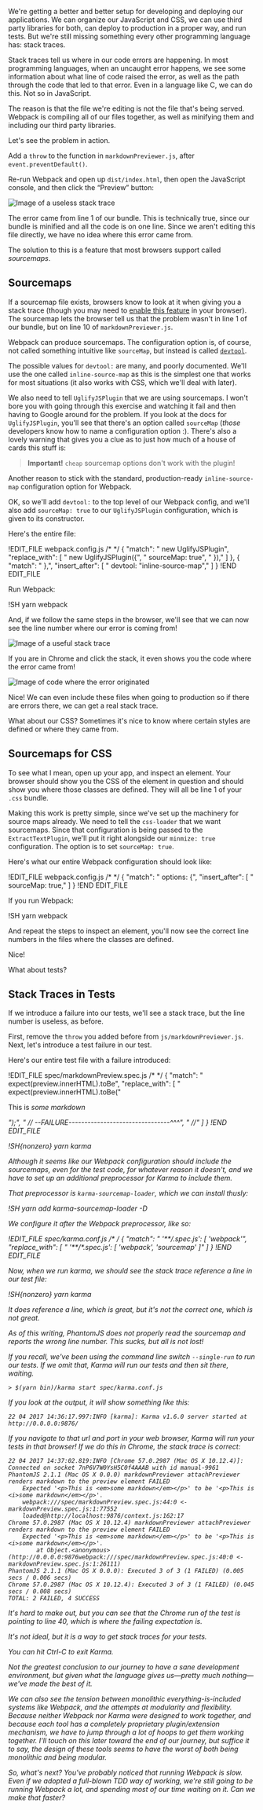 We're getting a better and better setup for developing and deploying our applications.  We can organize our JavaScript and CSS,
we can use third party libraries for both, can deploy to production in a proper way, and run tests.  But we're still missing
something every other programming language has: stack traces.

Stack traces tell us where in our code errors are happening.  In most programming languages, when an uncaught error happens, we
see some information about what line of code raised the error, as well as the path through the code that led to that error.  Even
in a language like C, we can do this.  Not so in JavaScript.

The reason is that the file we're editing is not the file that's being served.  Webpack is compiling all of our files together,
as well as minifying them and including our third party libraries.

Let's see the problem in action.

Add a `throw` to the function in `markdownPreviewer.js`, after `event.preventDefault()`.

Re-run Webpack and open up `dist/index.html`, then open the JavaScript console, and then click the “Preview” button:

![Image of a useless stack trace](images/nosourcemaps.png)

The error came from line 1 of our bundle.  This is technically true, since our bundle is minified and all the code is on one
line.  Since we aren't editing this file directly, we have no idea where this error came from.

The solution to this is a feature that most browsers support called _sourcemaps_.

## Sourcemaps

If a sourcemap file exists, browsers know to look at it when giving you a stack trace (though you may need to [enable this feature](https://gist.github.com/jakebellacera/336c4982194bcb02ef8a) in your browser).  The sourcemap lets the browser tell us
that the problem wasn't in line 1 of our bundle, but on line 10 of `markdownPreviewer.js`.

Webpack can produce sourcemaps.  The configuration option is, of course, not called something intuitive like `sourceMap`, but
instead is called [`devtool`](https://webpack.js.org/configuration/devtool/).

The possible values for `devtool:` are many, and poorly documented.  We'll use the one called `inline-source-map` as this is the
simplest one that works for most situations (it also works with CSS, which we'll deal with later).

We also need to tell `UglifyJSPlugin` that we are using sourcemaps.  I won't bore you with going through this exercise and
watching it fail and then having to Google around for the problem.  If you look at the docs for `UglifyJSPlugin`, you'll see that
there's an option called `sourceMap` (*those* developers know how to name a configuration option :). There's also a 
lovely warning that gives you a clue as to just how much of a house of cards this stuff is:

>  **Important!** `cheap` sourcemap options don't work with the plugin!

Another reason to stick with the standard, production-ready `inline-source-map` configuration option for Webpack.

OK, so we'll add `devtool:` to the top level of our Webpack config, and we'll also add `sourceMap: true` to our `UglifyJSPlugin`
configuration, which is given to its constructor.

Here's the entire file:

!EDIT_FILE webpack.config.js /* */
{
  "match": "    new UglifyJSPlugin",
  "replace_with": [
    "    new UglifyJSPlugin({",
    "      sourceMap: true",
    "    }),"
  ]
},
{
  "match": "  },",
  "insert_after": [
    "  devtool: \"inline-source-map\","
  ]
}
!END EDIT_FILE

Run Webpack:

!SH yarn webpack

And, if we follow the same steps in the browser, we'll see that we can now see the line number where our error is coming from!

![Image of a useful stack trace](images/sourcemaps_stack.png)

If you are in Chrome and click the stack, it even shows you the code where the error came from!

![Image of code where the error originated](images/sourcemaps_code.png)

Nice!  We can even include these files when going to production so if there are errors there, we can get a real stack trace.

What about our CSS?  Sometimes it's nice to know where certain styles are defined or where they came from.

## Sourcemaps for CSS

To see what I mean, open up your app, and inspect an element.  Your browser should show you the CSS of the element in question
and should show you where those classes are defined.  They will all be line 1 of your `.css` bundle.

Making this work is pretty simple, since we've set up the machinery for source maps already.  We need to tell the `css-loader`
that we want sourcemaps. Since that configuration is being passed to the `ExtractTextPlugin`, we'll put it right alongside our
`minmize: true` configuration.  The option is to set `sourceMap: true`.

Here's what our entire Webpack configuration should look like:

!EDIT_FILE webpack.config.js /* */
{
  "match": "            options: {",
  "insert_after": [
    "              sourceMap: true,"
  ]
}
!END EDIT_FILE

If you run Webpack:

!SH yarn webpack

And repeat the steps to inspect an element, you'll now see the correct line numbers in the files where the classes are defined.

Nice!

What about tests?

## Stack Traces in Tests

If we introduce a failure into our tests, we'll see a stack trace, but the line number is useless, as before.

First, remove the `throw` you added before from `js/markdownPreviewer.js`.  Next, let's introduce a test failure in our test.

Here's our entire test file with a failure introduced:

!EDIT_FILE spec/markdownPreview.spec.js /* */
{
  "match": "      expect(preview.innerHTML).toBe",
  "replace_with": [
    "        expect(preview.innerHTML).toBe(\"<p>This is <i>some markdown</em></p>\");",
    "        // --FAILURE--------------------------------^^^",
    "        //"
  ]
}
!END EDIT_FILE

!SH{nonzero} yarn karma

Although it seems like our Webpack configuration should include the sourcemaps, even for the test code, for whatever reason it doesn't, and we have to set up an additional preprocessor for Karma to include them.

That preprocessor is `karma-sourcemap-loader`, which we can install thusly:

!SH yarn add karma-sourcemap-loader -D

We configure it *after* the Webpack preprocessor, like so:

!EDIT_FILE spec/karma.conf.js /* */
{
  "match": "      '**/*.spec.js': [ 'webpack'",
  "replace_with": [
    "      '**/*.spec.js': [ 'webpack', 'sourcemap' ]"
  ]
}
!END EDIT_FILE

Now, when we run karma, we should see the stack trace reference a line in our test file:

!SH{nonzero} yarn karma

It does reference a line, which is great, but it's not the correct one, which is not great.

As of this writing, PhantomJS does not properly read the sourcemap and reports the wrong line number.  This sucks, but all is not lost!

If you recall, we've been using the command line switch `--single-run` to run our tests.  If we omit that, Karma will run our tests and then sit there, waiting.

```
> $(yarn bin)/karma start spec/karma.conf.js
```

If you look at the output, it will show something like this:

```
22 04 2017 14:36:17.997:INFO [karma]: Karma v1.6.0 server started at http://0.0.0.0:9876/
```

If you navigate to that url and port in your web browser, Karma will run your tests in that browser!  If we do this in Chrome, the stack trace is correct:

```
22 04 2017 14:37:02.819:INFO [Chrome 57.0.2987 (Mac OS X 10.12.4)]: Connected on socket 7nP6V7W0YsH5C0f4AAAB with id manual-9961
PhantomJS 2.1.1 (Mac OS X 0.0.0) markdownPreviewer attachPreviewer renders markdown to the preview element FAILED
	Expected '<p>This is <em>some markdown</em></p>' to be '<p>This is <i>some markdown</em></p>'.
	webpack:///spec/markdownPreview.spec.js:44:0 <- markdownPreview.spec.js:1:77552
	loaded@http://localhost:9876/context.js:162:17
Chrome 57.0.2987 (Mac OS X 10.12.4) markdownPreviewer attachPreviewer renders markdown to the preview element FAILED
	Expected '<p>This is <em>some markdown</em></p>' to be '<p>This is <i>some markdown</em></p>'.
	    at Object.<anonymous> (http://0.0.0.0:9876webpack:///spec/markdownPreview.spec.js:40:0 <- markdownPreview.spec.js:1:26111)
PhantomJS 2.1.1 (Mac OS X 0.0.0): Executed 3 of 3 (1 FAILED) (0.005 secs / 0.006 secs)
Chrome 57.0.2987 (Mac OS X 10.12.4): Executed 3 of 3 (1 FAILED) (0.045 secs / 0.008 secs)
TOTAL: 2 FAILED, 4 SUCCESS
```

It's hard to make out, but you can see that the Chrome run of the test is pointing to line 40, which is where the failing expectation is.

It's not ideal, but it *is* a way to get stack traces for your tests.

You can hit Ctrl-C to exit Karma.

Not the greatest conclusion to our journey to have a sane development environment, but given what the language gives us—pretty much nothing—we've made the best of it.

We can also see the tension between monolithic everything-is-included systems like Webpack, and the attempts at modularity and flexibility.  Because neither Webpack nor Karma were designed to work together, and because each tool has a completely proprietary plugin/extension mechanism, we have to jump through a lot of hoops to get them working together.  I'll touch on this later toward the end of our journey, but suffice it to say, the design of these tools seems to have the worst of both being monolithic and being modular.

So, what's next?  You've probably noticed that running Webpack is slow.  Even if we adopted a full-blown TDD way of working, we're still going to be running Webpack a lot, and spending most of our time waiting on it.  Can we make that faster?


